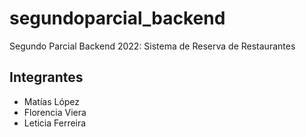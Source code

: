 # segundoparcial_backend
Segundo Parcial Backend 2022: Sistema de Reserva de Restaurantes

## Integrantes
* Matías López
* Florencia Viera
* Leticia Ferreira
